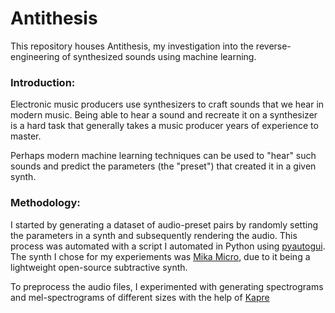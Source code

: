 # **Antithesis**
This repository houses Antithesis, my investigation into the reverse-engineering of synthesized sounds using machine learning.

### Introduction:
Electronic music producers use synthesizers to craft sounds that we hear in modern music. Being able to hear a sound and recreate it on a synthesizer is a hard task that generally takes a music producer years of experience to master.

Perhaps modern machine learning techniques can be used to "hear" such sounds and predict the parameters (the "preset") that created it in a given synth.

### Methodology:
I started by generating a dataset of audio-preset pairs by randomly setting the parameters in a synth and subsequently rendering the audio. This process was automated with a script I automated in Python using [pyautogui](https://github.com/asweigart/pyautogui). The synth I chose for my experiements was [Mika Micro](https://tesselode.itch.io/mika-micro), due to it being a lightweight open-source subtractive synth.

To preprocess the audio files, I experimented with generating spectrograms and mel-spectrograms of different sizes with the help of [Kapre](https://github.com/keunwoochoi/kapre)

